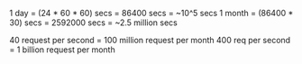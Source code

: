 1 day   = (24 * 60 * 60) secs = 86400 secs   = ~10^5 secs
1 month = (86400 * 30) secs   = 2592000 secs = ~2.5 million secs

40 request per second = 100 million request per month
400 req per second    = 1 billion request per month